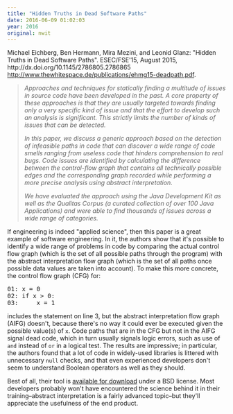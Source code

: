 ```yaml
---
title: "Hidden Truths in Dead Software Paths"
date: 2016-06-09 01:02:03
year: 2016
original: nwit
---
```

<p>
  Michael Eichberg, Ben Hermann, Mira Mezini, and Leonid Glanz:
  "Hidden Truths in Dead Software Paths".
  ESEC/FSE'15, August 2015, http://dx.doi.org/10.1145/2786805.2786865
  <a href="http://www.thewhitespace.de/publications/ehmg15-deadpath.pdf">http://www.thewhitespace.de/publications/ehmg15-deadpath.pdf</a>.
</p>
<blockquote>
  <em>
    <p>
      Approaches and techniques for statically finding a multitude of
      issues in source code have been developed in the past. A core
      property of these approaches is that they are usually targeted
      towards finding only a very specific kind of issue and that the
      effort to develop such an analysis is significant. This strictly
      limits the number of kinds of issues that can be detected.
    </p>
    <p>
      In this paper, we discuss a generic approach based on the
      detection of infeasible paths in code that can discover a wide
      range of code smells ranging from useless code that hinders
      comprehension to real bugs. Code issues are identified by
      calculating the difference between the control-flow graph that
      contains all technically possible edges and the corresponding
      graph recorded while performing a more precise analysis using
      abstract interpretation.
    </p>
    <p>
      We have evaluated the approach using the Java Development Kit as
      well as the Qualitas Corpus (a curated collection of over 100
      Java Applications) and were able to find thousands of issues
      across a wide range of categories.
    </p>
  </em>
</blockquote>
<p>
  If engineering is indeed "applied science",
  then this paper is a great example of software engineering.
  In it,
  the authors show that it's possible to identify a wide range of problems in code
  by comparing the actual control flow graph
  (which is the set of all possible paths through the program)
  with the abstract interpretation flow graph
  (which is the set of all paths once possible data values are taken into account).
  To make this more concrete,
  the control flow graph (CFG) for:
</p>
<pre>
01: x = 0
02: if x &gt; 0:
03:     x = 1
</pre>
<p>
  includes the statement on line 3,
  but the abstract interpretation flow graph (AIFG) doesn't,
  because there's no way it could ever be executed given the possible value(s) of <code>x</code>.
  Code paths that are in the CFG but not in the AIFG signal dead code,
  which in turn usually signals logic errors,
  such as use of <code>and</code> instead of <code>or</code> in a logical test.
  The results are impressive;
  in particular,
  the authors found that a lot of code in widely-used libraries
  is littered with unnecessary <code>null</code> checks,
  and that even experienced developers don't seem to understand Boolean operators as well as they should.
</p>
<p>
  Best of all,
  their tool is <a href="http://www.opal-project.de/tools/bugpicker/">available for download</a>
  under a BSD license.
  Most developers probably won't have encountered the science behind it in their training–abstract
  interpretation is a fairly advanced topic–but they'll appreciate the usefulness of the end product.
</p>
